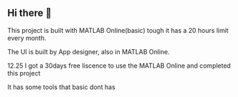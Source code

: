 ## Hi there 👋
This project is built with MATLAB Online(basic) tough it has a 20 hours limit every month.

The UI is built by App designer, also in MATLAB Online.

12.25
I got a 30days free liscence to use the MATLAB Online and completed this project

It has some tools that basic dont has
#
<!--
**koiharu/koiharu** is a ✨ _special_ ✨ repository because its `README.md` (this file) appears on your GitHub profile.

Here are some ideas to get you started:

- 🔭 I’m currently working on ...
- 🌱 I’m currently learning ...
- 👯 I’m looking to collaborate on ...
- 🤔 I’m looking for help with ...
- 💬 Ask me about ...
- 📫 How to reach me: ...
- 😄 Pronouns: ...
- ⚡ Fun fact: ...
-->
